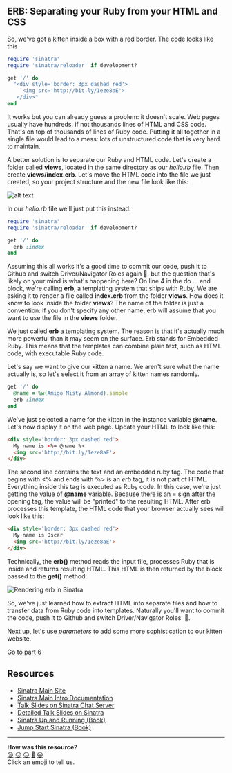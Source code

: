 ## ERB: Separating your Ruby from your HTML and CSS

So, we've got a kitten inside a box with a red border. The code looks like this

````ruby
require 'sinatra'
require 'sinatra/reloader' if development?

get '/' do
  "<div style='border: 3px dashed red'>
     <img src='http://bit.ly/1eze8aE'>
   </div>"
end
````

It works but you can already guess a problem: it doesn't scale. Web pages usually have hundreds, if not thousands lines of HTML and CSS code. That's on top of thousands of lines of Ruby code. Putting it all together in a single file would lead to a mess: lots of unstructured code that is very hard to maintain.

A better solution is to separate our Ruby and HTML code. Let's create a folder called **views**, located in the same directory as our _hello.rb_ file. Then create **views/index.erb**. Let's move the HTML code into the file we just created, so your project structure and the new file look like this:

![alt text](images/sinatra/sinatra_basic_6.png)

In our _hello.rb_ file we'll just put this instead:

````ruby
require 'sinatra'
require 'sinatra/reloader' if development?

get '/' do
  erb :index
end
````

Assuming this all works it's a good time to commit our code, push it to Github and switch Driver/Navigator Roles again&nbsp;:twisted_rightwards_arrows:, but the question that's likely on your mind is what's happening here? On line 4 in the do ... end block, we're calling **erb**, a templating system that ships with Ruby. We are asking it to render a file called **index.erb** from the folder **views**. How does it know to look inside the folder **views**? The name of the folder is just a convention: if you don't specify any other name, erb will assume that you want to use the file in the **views** folder.

We just called **erb** a templating system. The reason is that it's actually much more powerful than it may seem on the surface. Erb stands for Embedded Ruby. This means that the templates can combine plain text, such as HTML code, with executable Ruby code.

Let's say we want to give our kitten a name. We aren't sure what the name actually is, so let's select it from an array of kitten names randomly.

````ruby
get '/' do
  @name = %w(Amigo Misty Almond).sample
  erb :index
end
````

We've just selected a name for the kitten in the instance variable **@name**. Let's now display it on the web page. Update your HTML to look like this:

````html
<div style='border: 3px dashed red'>
  My name is <%= @name %>
  <img src='http://bit.ly/1eze8aE'>
</div>
````

The second line contains the text and an embedded ruby tag. The code that begins with <% and ends with %> is an _erb_ tag, it is not part of HTML. Everything inside this tag is executed as Ruby code. In this case, we're just getting the value of **@name** variable. Because there is an = sign after the opening tag, the value will be "printed" to the resulting HTML. After erb processes this template, the HTML code that your browser actually sees will look like this:

````html
<div style='border: 3px dashed red'>
  My name is Oscar
  <img src='http://bit.ly/1eze8aE'>
</div>
````

Technically, the **erb()** method reads the input file, processes Ruby that is inside and returns resulting HTML. This HTML is then returned by the block passed to the **get()** method:

![Rendering erb in Sinatra](images/sinatra/rendering_erb.jpg)

So, we've just learned how to extract HTML into separate files and how to transfer data from Ruby code into templates. Naturally you'll want to commit the code, push it to Github and switch Driver/Navigator Roles &nbsp;:twisted_rightwards_arrows:.

Next up, let's use _parameters_ to add some more sophistication to our kitten website.

[Go to part 6](sinatra_6.md)

Resources
--------

* [Sinatra Main Site](http://www.sinatrarb.com/)
* [Sinatra Main Intro Documentation](http://www.sinatrarb.com/intro.html)
* [Talk Slides on Sinatra Chat Server](http://obfusk.org/achatwithsinatra/#1)
* [Detailed Talk Slides on Sinatra](http://www.slideshare.net/BobNadlerJr/sinatra-flatiron)
* [Sinatra Up and Running (Book)](http://shop.oreilly.com/product/0636920019664.do)
* [Jump Start Sinatra (Book)](http://www.sitepoint.com/store/jump-start-sinatra/)

<!-- BEGIN GENERATED SECTION DO NOT EDIT -->

---

**How was this resource?**  
[😫](https://airtable.com/shrUJ3t7KLMqVRFKR?prefill_Repository=course&prefill_File=pills/sinatra_5.md&prefill_Sentiment=😫) [😕](https://airtable.com/shrUJ3t7KLMqVRFKR?prefill_Repository=course&prefill_File=pills/sinatra_5.md&prefill_Sentiment=😕) [😐](https://airtable.com/shrUJ3t7KLMqVRFKR?prefill_Repository=course&prefill_File=pills/sinatra_5.md&prefill_Sentiment=😐) [🙂](https://airtable.com/shrUJ3t7KLMqVRFKR?prefill_Repository=course&prefill_File=pills/sinatra_5.md&prefill_Sentiment=🙂) [😀](https://airtable.com/shrUJ3t7KLMqVRFKR?prefill_Repository=course&prefill_File=pills/sinatra_5.md&prefill_Sentiment=😀)  
Click an emoji to tell us.

<!-- END GENERATED SECTION DO NOT EDIT -->
